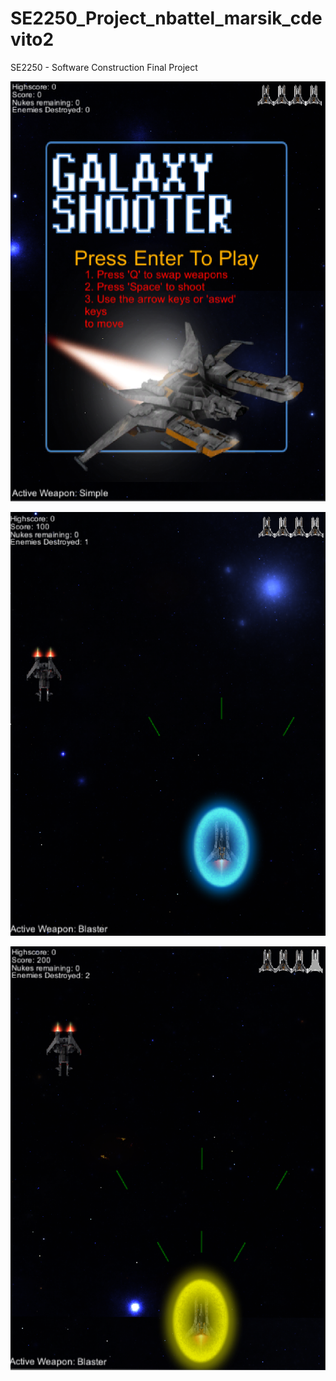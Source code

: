 # SE2250_Project_nbattel_marsik_cdevito2
SE2250 - Software Construction Final Project

![alt text](Screenshots/TitleScreen.png "Title Screen display")

![alt text](Screenshots/ScreenShot1.png "Displaying the player and an enemy!")

![alt text](Screenshots/ScreenShot2.png "Displaying gameplay!")
